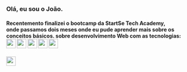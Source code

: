 ### Olá, eu sou o João.

<h4>Recentemento finalizei o bootcamp da StartSe Tech Academy, <br> onde passamos dois meses onde eu pude aprender mais sobre os conceitos básicos.  
sobre desenvolvimento Web com as tecnologias: <br>
  <img src="https://img.icons8.com/color/344/html-5--v1.png" width='25' heidth='25'/>
  <img src="https://img.icons8.com/color/344/css3.png" width='25' heidth='25'/>
  <img src="https://img.icons8.com/color/344/javascript--v1.png" width='25' heidth='25'/>
  <img src="https://img.icons8.com/color/72/nodejs.png" width='25' heidth='25'/>
  <img src="https://img.icons8.com/external-soft-fill-juicy-fish/2x/external-sql-coding-and-development-soft-fill-soft-fill-juicy-fish.png" width='25'      heidth='25'/>
  

  
<h4>

<img src="https://img.icons8.com/color/344/react-native.png" width='25' heidth='25'/>

 
  
